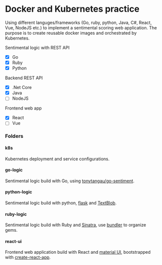 # Docker and Kubernetes practice
Using different languges/frameworks (Go, ruby, python, Java, C#, React, Vue, NodeJS etc.) to implement a sentimental scoring web application. The purpose is to create reusable docker images and orchestrated by Kubernetes.

Sentimental logic with REST API
- [x] Go
- [x] Ruby
- [x] Python

Backend REST API
- [x] .Net Core
- [x] Java
- [ ] NodeJS

Frontend web app
- [x] React
- [ ] Vue

### Folders
#### k8s
Kubernetes deployment and service configurations.

#### go-logic
Sentimental logic build with Go, using [tonytangau/go-sentiment](https://github.com/tonytangau/go-sentiment).

#### python-logic
Sentimental logic build with python, [flask](http://flask.pocoo.org/) and [TextBlob](https://textblob.readthedocs.io/en/dev/).

#### ruby-logic
Sentimental logic build with Ruby and [Sinatra](http://sinatrarb.com/), use [bundler](https://bundler.io/) to organize gems.

#### react-ui
Frontend web application build with React and [material UI](https://material-ui.com/), bootstrapped with [create-react-app](https://github.com/facebook/create-react-app).